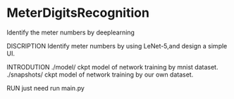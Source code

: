 # MeterDigitsRecognition
Identify the meter numbers by deeplearning

DISCRIPTION
  Identify meter numbers by using LeNet-5,and design a simple UI.

INTRODUTION
  ./model/ ckpt model of network training by mnist dataset.
  ./snapshots/ ckpt model of network training by our own dataset.

RUN
  just need run main.py
